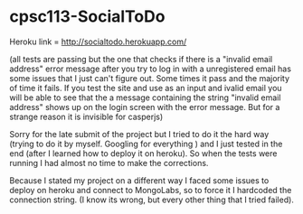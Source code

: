 # cpsc113-SocialToDo
Heroku link = http://socialtodo.herokuapp.com/

(all tests are passing but the one that checks if there is a "invalid email address" error message after you try to log in with a unregistered email has some issues that I just can't figure out. Some times it pass and the majority of time it fails. If you test the site and use as an input and ivalid email you will be able to see that the a message containing the string "invalid email address" shows up on the login screen with the error message. But for a strange reason it is invisible for casperjs)

Sorry for the late submit of the project but I tried to do it the hard way (trying to do it by myself. Googling for everything ) and I just tested in the end (after I learned how to deploy it on heroku). So when the tests were running I had almost no time to make the corrections.

Because I stated my project on a different way I faced some issues to deploy on heroku and connect to MongoLabs, so to force it I hardcoded the connection string. (I know its wrong, but every other thing that I tried failed).
